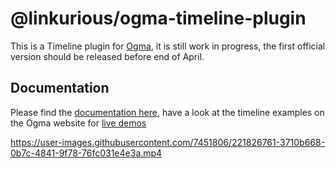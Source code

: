 # @linkurious/ogma-timeline-plugin

This is a Timeline plugin for [Ogma](https://doc.linkurious.com/ogma/latest/), it is still work in progress, the first official version should be released before end of April.




## Documentation

Please find the [documentation here](https://linkurious.github.io/ogma-timeline-plugin/), have a look at the timeline examples on the Ogma website for [live demos](https://doc.linkurious.com/ogma/latest/examples/timeline.html)


https://user-images.githubusercontent.com/7451806/221826761-3710b668-0b7c-4841-9f78-76fc031e4e3a.mp4

